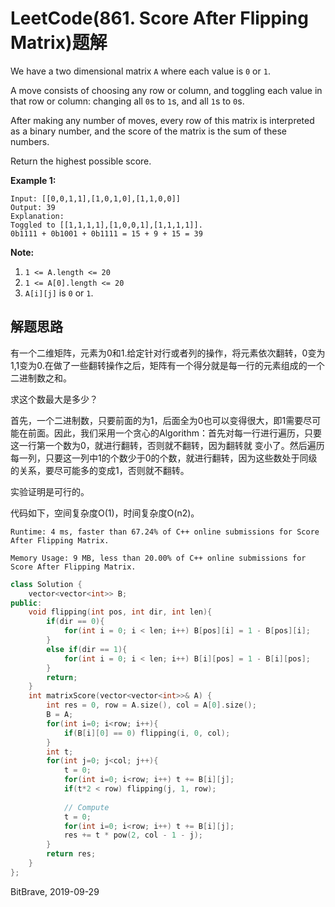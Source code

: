 # LeetCode(861. Score After Flipping Matrix)题解

We have a two dimensional matrix `A` where each value is `0` or `1`.

A move consists of choosing any row or column, and toggling each value in that row or column: changing all `0`s to `1`s, and all `1`s to `0`s.

After making any number of moves, every row of this matrix is interpreted as a binary number, and the score of the matrix is the sum of these numbers.

Return the highest possible score.

**Example 1:**

```
Input: [[0,0,1,1],[1,0,1,0],[1,1,0,0]]
Output: 39
Explanation:
Toggled to [[1,1,1,1],[1,0,0,1],[1,1,1,1]].
0b1111 + 0b1001 + 0b1111 = 15 + 9 + 15 = 39
```

**Note:**

1. `1 <= A.length <= 20`
2. `1 <= A[0].length <= 20`
3. `A[i][j]` is `0` or `1`.

## 解题思路

有一个二维矩阵，元素为0和1.给定针对行或者列的操作，将元素依次翻转，0变为1,1变为0.在做了一些翻转操作之后，矩阵有一个得分就是每一行的元素组成的一个二进制数之和。

求这个数最大是多少？

首先，一个二进制数，只要前面的为1，后面全为0也可以变得很大，即1需要尽可能在前面。因此，我们采用一个贪心的Algorithm：首先对每一行进行遍历，只要这一行第一个数为0，就进行翻转，否则就不翻转，因为翻转就 变小了。然后遍历每一列，只要这一列中1的个数少于0的个数，就进行翻转，因为这些数处于同级的关系，要尽可能多的变成1，否则就不翻转。

实验证明是可行的。

代码如下，空间复杂度O(1)，时间复杂度O(n2)。

`Runtime: 4 ms, faster than 67.24% of C++ online submissions for Score After Flipping Matrix.`

`Memory Usage: 9 MB, less than 20.00% of C++ online submissions for Score After Flipping Matrix.`

```C++
class Solution {
    vector<vector<int>> B;
public:
    void flipping(int pos, int dir, int len){
        if(dir == 0){
            for(int i = 0; i < len; i++) B[pos][i] = 1 - B[pos][i];
        }
        else if(dir == 1){
            for(int i = 0; i < len; i++) B[i][pos] = 1 - B[i][pos];
        }
        return;
    }
    int matrixScore(vector<vector<int>>& A) {
        int res = 0, row = A.size(), col = A[0].size();
        B = A;
        for(int i=0; i<row; i++){
            if(B[i][0] == 0) flipping(i, 0, col);
        }
        int t;
        for(int j=0; j<col; j++){
            t = 0;
            for(int i=0; i<row; i++) t += B[i][j];
            if(t*2 < row) flipping(j, 1, row);
            
            // Compute
            t = 0;
            for(int i=0; i<row; i++) t += B[i][j];
            res += t * pow(2, col - 1 - j);
        }
        return res;
    }
};
```

BitBrave, 2019-09-29